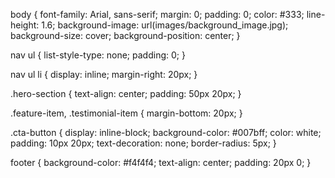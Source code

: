 body {
    font-family: Arial, sans-serif;
    margin: 0;
    padding: 0;
    color: #333;
    line-height: 1.6;
   background-image: url(images/background_image.jpg);
    background-size: cover;
    background-position: center;
}

nav ul {
    list-style-type: none;
    padding: 0;
}

nav ul li {
    display: inline;
    margin-right: 20px;
}

.hero-section {
    text-align: center;
    padding: 50px 20px;
}

.feature-item, .testimonial-item {
    margin-bottom: 20px;
}

.cta-button {
    display: inline-block;
    background-color: #007bff;
    color: white;
    padding: 10px 20px;
    text-decoration: none;
    border-radius: 5px;
}

footer {
    background-color: #f4f4f4;
    text-align: center;
    padding: 20px 0;
}

